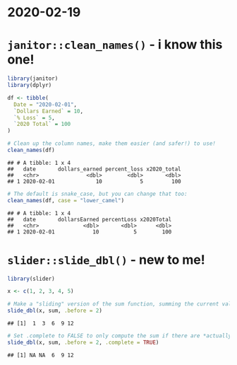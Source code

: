 2020-02-19
================

# `janitor::clean_names()` - i know this one\!

``` r
library(janitor)
library(dplyr)

df <- tibble(
  Date = "2020-02-01",
  `Dollars Earned` = 10,
  `% Loss` = 5,
  `2020 Total` = 100
)

# Clean up the column names, make them easier (and safer!) to use!
clean_names(df)
```

    ## # A tibble: 1 x 4
    ##   date       dollars_earned percent_loss x2020_total
    ##   <chr>               <dbl>        <dbl>       <dbl>
    ## 1 2020-02-01             10            5         100

``` r
# The default is snake_case, but you can change that too:
clean_names(df, case = "lower_camel")
```

    ## # A tibble: 1 x 4
    ##   date       dollarsEarned percentLoss x2020Total
    ##   <chr>              <dbl>       <dbl>      <dbl>
    ## 1 2020-02-01            10           5        100

# `slider::slide_dbl()` - new to me\!

``` r
library(slider)

x <- c(1, 2, 3, 4, 5)

# Make a "sliding" version of the sum function, summing the current value and the 2 values prior to it, and return the results as a double vector
slide_dbl(x, sum, .before = 2)
```

    ## [1]  1  3  6  9 12

``` r
# Set .complete to FALSE to only compute the sum if there are *actually* 2 values before - otherwise, return NA!
slide_dbl(x, sum, .before = 2, .complete = TRUE)
```

    ## [1] NA NA  6  9 12
